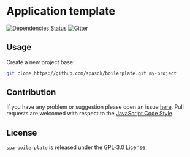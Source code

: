 Application template
====================

[![Dependencies Status](https://img.shields.io/david/spasdk/boilerplate.svg?style=flat-square)](https://david-dm.org/spasdk/boilerplate)
[![Gitter](https://img.shields.io/badge/gitter-join%20chat-blue.svg?style=flat-square)](https://gitter.im/DarkPark/spasdk)


## Usage ##

Create a new project base:

```bash
git clone https://github.com/spasdk/boilerplate.git my-project
```


## Contribution ##

If you have any problem or suggestion please open an issue [here](https://github.com/spasdk/boilerplate/issues).
Pull requests are welcomed with respect to the [JavaScript Code Style](https://github.com/DarkPark/jscs).


## License ##

`spa-boilerplate` is released under the [GPL-3.0 License](http://opensource.org/licenses/GPL-3.0).
